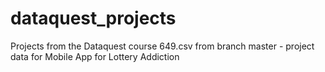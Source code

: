# dataquest_projects
Projects from the Dataquest course
649.csv from branch master  - project data for Mobile App for Lottery Addiction

